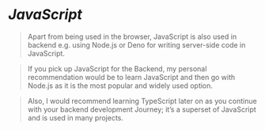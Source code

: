 # ***JavaScript***

> Apart from being used in the browser, JavaScript is also used in backend e.g. using Node.js or Deno for writing server-side code in JavaScript.

> If you pick up JavaScript for the Backend, my personal recommendation would be to learn JavaScript and then go with Node.js as it is the most popular and widely used option.

> Also, I would recommend learning TypeScript later on as you continue with your backend development Journey; it’s a superset of JavaScript and is used in many projects.